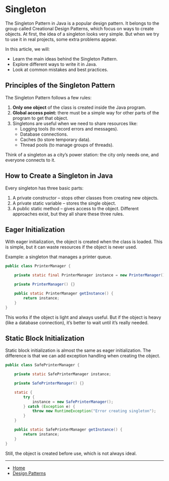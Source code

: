 # Singleton

The Singleton Pattern in Java is a popular design pattern. It belongs to the group called Creational Design Patterns, which focus on ways to create objects.
At first, the idea of a singleton looks very simple. But when we try to use it in real projects, some extra problems appear.

In this article, we will:

- Learn the main ideas behind the Singleton Pattern.
- Explore different ways to write it in Java.
- Look at common mistakes and best practices.

## Principles of the Singleton Pattern

The Singleton Pattern follows a few rules:

1. **Only one object** of the class is created inside the Java program.
2. **Global access point:** there must be a simple way for other parts of the program to get that object.
3. Singletons are useful when we need to share resources like:
    - Logging tools (to record errors and messages).
    - Database connections.
    - Caches (to store temporary data).
    - Thread pools (to manage groups of threads).

Think of a singleton as a city’s power station: the city only needs one, and everyone connects to it.

## How to Create a Singleton in Java

Every singleton has three basic parts:
1. A private constructor – stops other classes from creating new objects.
2. A private static variable – stores the single object.
3. A public static method – gives access to the object.
Different approaches exist, but they all share these three rules.


## Eager Initialization

With eager initialization, the object is created when the class is loaded.
This is simple, but it can waste resources if the object is never used.


Example: a singleton that manages a printer queue.

```java
public class PrinterManager {

    private static final PrinterManager instance = new PrinterManager();

    private PrinterManager() {}

    public static PrinterManager getInstance() {
        return instance;
    }
}
```

This works if the object is light and always useful.
But if the object is heavy (like a database connection), it’s better to wait until it’s really needed.

## Static Block Initialization

Static block initialization is almost the same as eager initialization.
The difference is that we can add exception handling when creating the object.

```java
public class SafePrinterManager {

    private static SafePrinterManager instance;

    private SafePrinterManager() {}

    static {
        try {
            instance = new SafePrinterManager();
        } catch (Exception e) {
            throw new RuntimeException("Error creating singleton");
        }
    }

    public static SafePrinterManager getInstance() {
        return instance;
    }
}
```

Still, the object is created before use, which is not always ideal.

---

-  [Home](./../../README.md)
-  [Design Patterns](./../tutorials.md)